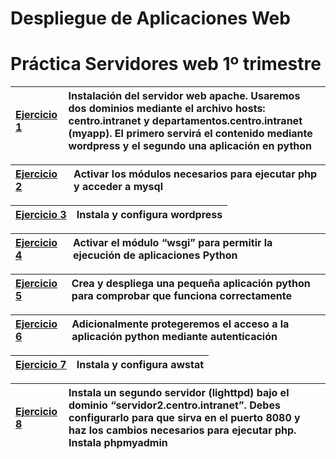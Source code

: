 # Despliegue de Aplicaciones Web

<p align="left">
</p>

<h1>Práctica Servidores web
1º trimestre
</h1>

|[Ejercicio 1](EJERCICIOS/1.md)|Instalación del servidor web apache. Usaremos dos dominios mediante el archivo hosts: centro.intranet y departamentos.centro.intranet (myapp). El primero servirá el contenido mediante wordpress y el segundo una aplicación en python |
| :- | :- |


|[Ejercicio 2](EJERCICIOS/2.md)|Activar los módulos necesarios para ejecutar php y acceder a mysql|
| :- | :- |


|[Ejercicio 3](EJERCICIOS/3.md)|Instala y configura wordpress|
| :- | :- |

|[Ejercicio 4](EJERCICIOS/4.md)|Activar el módulo “wsgi” para permitir la ejecución de aplicaciones Python|
| :- | :- |

|[Ejercicio 5](EJERCICIOS/5.md)|Crea y despliega una pequeña aplicación python para comprobar que funciona correctamente|
| :- | :- |

|[Ejercicio 6](EJERCICIOS/6.md)|Adicionalmente protegeremos el acceso a la aplicación python mediante autenticación|
| :- | :- |

|[Ejercicio 7](EJERCICIOS/7.md)|Instala y configura awstat|
| :- | :- |

|[Ejercicio 8](EJERCICIOS/8.md)|Instala un segundo servidor (lighttpd) bajo el dominio “servidor2.centro.intranet”. Debes configurarlo para que sirva en el puerto 8080 y haz los cambios necesarios para ejecutar php. Instala phpmyadmin|
| :- | :- |
